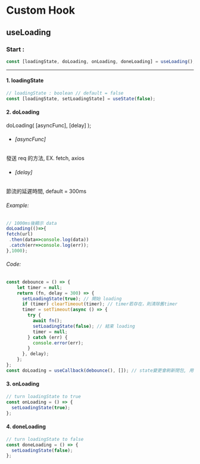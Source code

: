 # Custom Hook

## useLoading
### Start :
```javascript
const [loadingState, doLoading, onLoading, doneLoading] = useLoading();
```

------------


#### 1. loadingState
```javascript
// loadingState : boolean // default = false
const [loadingState, setLoadingState] = useState(false);
```

#### 2. doLoading
doLoading( [asyncFunc], [delay] );
* ###### [asyncFunc] 
發送 req 的方法, EX. fetch, axios
* ###### [delay]
節流的延遲時間, default = 300ms

###### Example:
 ```javascript
 // 1000ms後顯示 data
 doLoading(()=>{
 fetch(url)
  .then(data=>console.log(data))
  .catch(err=>console.log(err));
 },1000);

```
###### Code:
```javascript
const debounce = () => {
    let timer = null;
    return (fn, delay = 300) => {
      setLoadingState(true); // 開始 loading
      if (timer) clearTimeout(timer); // timer若存在，則清除舊timer
      timer = setTimeout(async () => {
        try {
          await fn();
          setLoadingState(false); // 結束 loading
          timer = null;
        } catch (err) {
          console.error(err);
        }
      }, delay);
    };
};
const doLoading = useCallback(debounce(), []); // state變更會刷新閉包, 用 useCallback 固定記憶體位置
```

#### 3. onLoading
```javascript
// turn loadingState to true
const onLoading = () => {
  setLoadingState(true);
};
```

#### 4. doneLoading
```javascript
// turn loadingState to false
const doneLoading = () => {
  setLoadingState(false);
};
```
